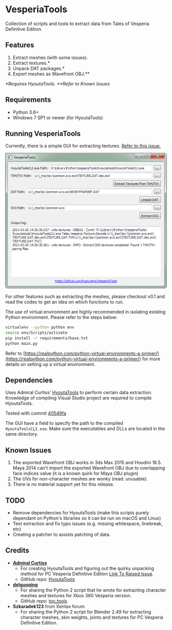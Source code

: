 # VesperiaTools
Collection of scripts and tools to extract data from Tales of Vesperia Definitive Edition.

## Features
1. Extract meshes (with some issues).
2. Extract textures.*
3. Unpack DAT packages.*
4. Export meshes as Wavefront OBJ.**

_*Requires HyoutaTools._
_**Refer to Known Issues_

## Requirements
- Python 3.6+
- Windows 7 SP1 or newer (for HyoutaTools)

## Running VesperiaTools
Currently, there is a simple GUI for extracting textures. [Refer to this issue.](https://github.com/hueyyeng/VesperiaTools/issues/6)

![vesperia_tools_screenshot.png](docs/images/vesperia_tools_screenshot.png)

For other features such as extracting the meshes, please checkout v0.1 and read the codes to get an idea on which functions to run.

The use of virtual environment are highly recommended in isolating existing Python environment. Please refer to the steps below:
```bash
virtualenv --python python env
source env/Scripts/activate
pip install -r requirements/base.txt
python main.py
```

Refer to [https://realpython.com/python-virtual-environments-a-primer/](https://realpython.com/python-virtual-environments-a-primer/) for more details on setting up a virtual environment.

## Dependencies
Uses Admiral Curtiss' [HyoutaTools](https://github.com/AdmiralCurtiss/HyoutaTools) to perform certain data extraction. Knowledge of compiling Visual Studio project are required to compile HyoutaTools.

Tested with commit [40549fa](https://github.com/AdmiralCurtiss/HyoutaTools/commit/40549faf61aa662bf05f74f2f9d18dc5877d58cc)

The GUI have a field to specify the path to the compiled `HyoutaToolsCLI.exe`. Make sure the executables and DLLs are located in the same directory.

## Known Issues
1. The exported Wavefront OBJ works in 3ds Max 2015 and Houdini 16.5. Maya 2014 can't import the exported Wavefront OBJ due to overlapping face indices value (it is a known quirk for Maya OBJ plugin)
2. The UVs for non-character meshes are wonky (read: unusable).
3. There is no material support yet for this release.

## TODO
- Remove dependencies for HyoutaTools (make this scripts purely dependant on Python's libraries so it can be run on macOS and Linux)
- Text extraction and fix typo issues (e.g. missing whitespace, linebreak, etc)
- Creating a patcher to assists patching of data.

## Credits
- __[Admiral Curtiss](https://github.com/AdmiralCurtiss)__
  - For creating HyoutaTools and figuring out the quirky unpacking method for PC Vesperia Definitive Edition [Link To Raised Issue](https://github.com/AdmiralCurtiss/HyoutaTools/issues/7).
  - GitHub repo: [HyoutaTools](https://github.com/AdmiralCurtiss/HyoutaTools)
- __[delguoqing](https://github.com/delguoqing)__
  - For sharing the Python 2 script that he wrote for extracting character meshes and textures for Xbox 360 Vesperia version.
  - GitHub repo: [tov_tools](https://github.com/delguoqing/various/tree/master/tov_tools)
- __Szkaradek123__ from Xentax forum
  - For sharing the Python 2 script for Blender 2.49 for extracting character meshes, skin weights, joints and textures for PC Vesperia Definitive Edition.
